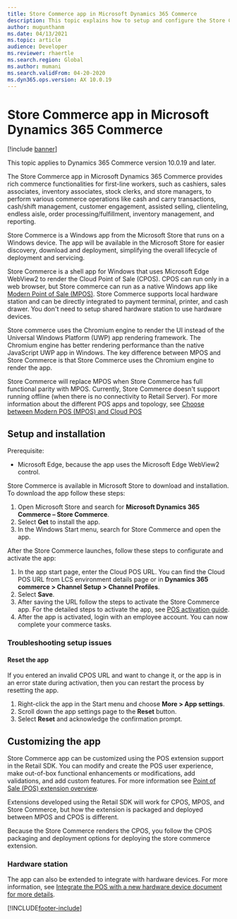 ```yaml
---
title: Store Commerce app in Microsoft Dynamics 365 Commerce
description: This topic explains how to setup and configure the Store Commerce app.
author: mugunthanm
ms.date: 04/13/2021
ms.topic: article
audience: Developer
ms.reviewer: rhaertle
ms.search.region: Global
ms.author: mumani
ms.search.validFrom: 04-20-2020
ms.dyn365.ops.version: AX 10.0.19
---
```


# Store Commerce app in Microsoft Dynamics 365 Commerce

[!include [banner](../includes/banner.md)]

This topic applies to Dynamics 365 Commerce version 10.0.19 and later.

The Store Commerce app in Microsoft Dynamics 365 Commerce provides rich commerce functionalities for first-line workers, such as cashiers, sales associates, inventory associates, stock clerks, and store managers, to perform various commerce operations like cash and carry transactions, cash/shift management, customer engagement, assisted selling, clienteling, endless aisle, order processing/fulfillment, inventory management, and reporting.

Store Commerce is a Windows app from the Microsoft Store that runs on a Windows device. The app will be available in the Microsoft Store for easier discovery, download and deployment, simplifying the overall lifecycle of deployment and servicing.

Store Commerce is a shell app for Windows that uses Microsoft Edge WebView2 to render the Cloud Point of Sale (CPOS). CPOS can run only in a web browser, but Store commerce can run as a native Windows app like [Modern Point of Sale (MPOS)](retail-modern-pos-architecture.md). Store Commerce supports local hardware station and can be directly integrated to payment terminal, printer, and cash drawer. You don't need to setup shared hardware station to use hardware devices. 

Store commerce uses the Chromium engine to render the UI instead of the Universal Windows Platform (UWP) app rendering framework. The Chromium engine has better rendering performance than the native JavaScript UWP app in Windows. The key difference between MPOS and Store Commerce is that Store Commerce uses the Chromium engine to render the app.

Store Commerce will replace MPOS when Store Commerce has full functional parity with MPOS. Currently, Store Commerce doesn't support running offline (when there is no connectivity to Retail Server). For more information about the different POS apps and topology, see [Choose between Modern POS (MPOS) and Cloud POS](../mpos-or-cpos.md)

## Setup and installation

Prerequisite:

+ Microsoft Edge, because the app uses the Microsoft Edge WebView2 control.

Store Commerce is available in Microsoft Store to download and installation. To download the app follow these steps:

1. Open Microsoft Store and search for **Microsoft Dynamics 365 Commerce – Store Commerce**.
2. Select **Get** to install the app. 
3. In the Windows Start menu, search for Store Commerce and open the app.

After the Store Commerce launches, follow these steps to configurate and activate the app:

1.	In the app start page, enter the Cloud POS URL. You can find the Cloud POS URL from LCS environment details page or in **Dynamics 365 commerce > Channel Setup > Channel Profiles**.
2.	Select **Save**.
3.	After saving the URL follow the steps to activate the Store Commerce app. For the detailed steps to activate the app, see [POS activation guide](retail-device-activation.md#activate-a-modern-pos-or-cloud-pos-device-by-using-guided-activation).
4.	After the app is activated, login with an employee account. You can now complete your commerce tasks.

### Troubleshooting setup issues

#### Reset the app

If you entered an invalid CPOS URL and want to change it, or the app is in an error state during activation, then you can restart the process by resetting the app.

1. Right-click the app in the Start menu and choose **More > App settings**.
2. Scroll down the app settings page to the **Reset** button.
3. Select **Reset** and acknowledge the confirmation prompt.

## Customizing the app

Store Commerce app can be customized using the POS extension support in the Retail SDK. You can modify and create the POS user experience, make out-of-box functional enhancements or modifications, add validations, and add custom features. For more information see [Point of Sale (POS) extension overview](pos-extension/pos-extension-overview.md).

Extensions developed using the Retail SDK will work for CPOS, MPOS, and Store Commerce, but how the extension is packaged and deployed between MPOS and CPOS is different.

Because the Store Commerce renders the CPOS, you follow the CPOS packaging and deployment options for deploying the store commerce extension.

### Hardware station

The app can also be extended to integrate with hardware devices. For more information, see [Integrate the POS with a new hardware device document for more details](hardware-device-extension.md).

[!INCLUDE[footer-include](../../../includes/footer-banner.md)]

